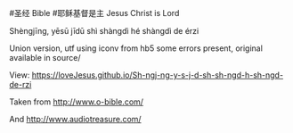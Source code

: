 #圣经 Bible
#耶稣基督是主 Jesus Christ is Lord

Shèngjīng, yēsū jīdū shì shàngdì hé shàngdì de érzi

Union version, utf using iconv from hb5 some errors present, original available in source/

View: https://loveJesus.github.io/Sh-ngj-ng-y-s-j-d-sh-sh-ngd-h-sh-ngd-de-rzi

Taken from http://www.o-bible.com/

And http://www.audiotreasure.com/
